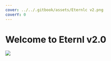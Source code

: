 ```yaml
---
cover: ../../.gitbook/assets/Eternlc v2.png
coverY: 0
---
```


# Welcome to Eternl v2.0

![](../../.gitbook/assets/IconApplication.svg)
